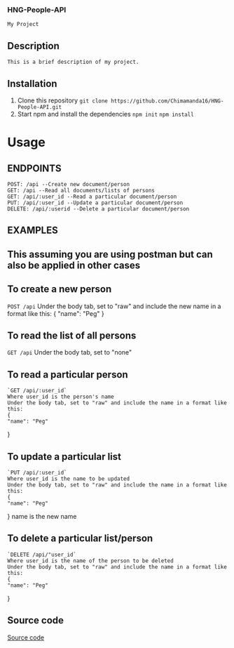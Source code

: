 ### HNG-People-API
    My Project

## Description
    This is a brief description of my project.

## Installation
1. Clone this repository 
`git clone https://github.com/Chimamanda16/HNG-People-API.git`
2. Start npm and install the dependencies
   `npm init` 
   `npm install`

# Usage
 ## ENDPOINTS
    POST: /api --Create new document/person
    GET: /api --Read all documents/lists of persons
    GET: /api/:user_id --Read a particular document/person
    PUT: /api/:user_id --Update a particular document/person
    DELETE: /api/:userid --Delete a particular document/person

 ## EXAMPLES
  ## This assuming you are using postman but can also be applied in other cases
  ## To create a new person
   `POST /api`
   Under the body tab, set to "raw" and include the new name in a format like this:
   {
    "name": "Peg"
   }
  ## To read the list of all persons
   `GET /api`
   Under the body tab, set to "none"
  ## To read a particular person
    `GET /api/:user_id`
    Where user_id is the person's name
    Under the body tab, set to "raw" and include the name in a format like this:
    {
    "name": "Peg"
   }
  ## To update a particular list
    `PUT /api/:user_id`
    Where user_id is the name to be updated
    Under the body tab, set to "raw" and include the name in a format like this:
    {
    "name": "Peg"
   }
   name is the new name
  ## To delete a particular list/person
    `DELETE /api/"user_id`
    Where user_id is the name of the person to be deleted
    Under the body tab, set to "raw" and include the name in a format like this:
    {
    "name": "Peg"
   }
## Source code
[Source code](https://github.com/Chimamanda16/HNG-People-API/blob/main/app.js "Visit GitHub")

